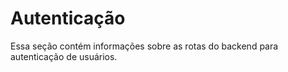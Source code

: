# Autenticação

Essa seção contém informações sobre as rotas do backend para autenticação de usuários.

